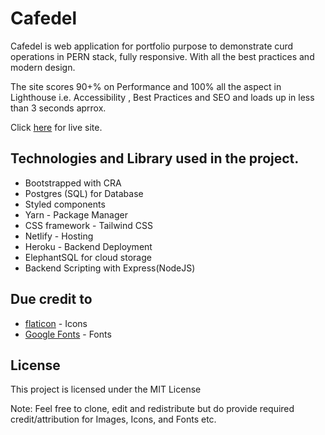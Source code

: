 # Cafedel

Cafedel is web application for portfolio purpose to demonstrate curd operations in PERN stack, fully responsive. With all the best practices and modern design.

The site scores 90+% on Performance and 100% all the aspect in Lighthouse i.e. Accessibility , Best Practices and SEO and loads up in less than 3 seconds aprrox.

Click [here](https://jolly-murdock-8e643c.netlify.app/) for live site.

## Technologies and Library used in the project.

- Bootstrapped with CRA
- Postgres (SQL) for Database
- Styled components
- Yarn - Package Manager
- CSS framework - Tailwind CSS
- Netlify - Hosting
- Heroku - Backend Deployment
- ElephantSQL for cloud storage
- Backend Scripting with Express(NodeJS)

## Due credit to

- [flaticon](https://www.flaticon.com/) - Icons
- [Google Fonts](https://fonts.google.com/) - Fonts

## License

This project is licensed under the MIT License

Note: Feel free to clone, edit and redistribute but do provide required credit/attribution for Images, Icons, and Fonts etc.
